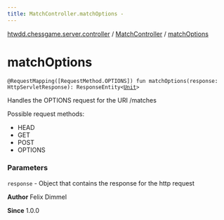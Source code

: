 ```yaml
---
title: MatchController.matchOptions - 
---
```


[htwdd.chessgame.server.controller](../index.html) / [MatchController](index.html) / [matchOptions](./match-options.html)

# matchOptions

`@RequestMapping([RequestMethod.OPTIONS]) fun matchOptions(response: HttpServletResponse): ResponseEntity<`[`Unit`](https://kotlinlang.org/api/latest/jvm/stdlib/kotlin/-unit/index.html)`>`

Handles the OPTIONS request for the URI /matches

Possible request methods:

* HEAD
* GET
* POST
* OPTIONS

### Parameters

`response` - Object that contains the response for the http request

**Author**
Felix Dimmel

**Since**
1.0.0

